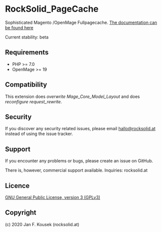 # RockSolid_PageCache

Sophisticated Magento /OpenMage Fullpagecache.
[The documentation can be found here](http://rocksolid.at/docs/opensource/fpc)

Current stability: beta

## Requirements
* PHP >= 7.0
* OpenMage >= 19


## Compatibility
This extension does *overwrite Mage_Core_Model_Layout* and does *reconfigure
request_rewrite*.

## Security

If you discover any security related issues, please email hallo@rocksolid.at instead of using the issue tracker.


## Support
If you encounter any problems or bugs, please create an issue on GitHub.

There is, however, commercial support available. Inquiries: rocksolid.at


## Licence
[GNU General Public License, version 3 (GPLv3)](http://opensource.org/licenses/gpl-3.0)


## Copyright
(c) 2020 Jan F. Kousek (rocksolid.at)
